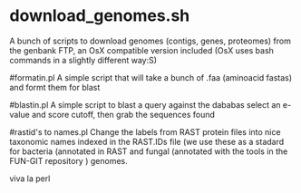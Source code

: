 # download_genomes.sh
A bunch of scripts to download genomes (contigs, genes, proteomes) from the genbank FTP, an OsX compatible version included (OsX uses  bash commands in a slightly different way:S) 

#formatin.pl
A simple script that will take a bunch of .faa (aminoacid fastas) and formt them for blast

#blastin.pl
A simple script to blast a query against the dababas select an e-value and score cutoff, then grab the sequences found

#rastid's to names.pl
Change the labels from RAST protein files into nice taxonomic names indexed in the RAST.IDs file (we use these as a stadard for bacteria (annotated in RAST and fungal (annotated with the tools in the FUN-GIT repository ) genomes.

viva la perl
